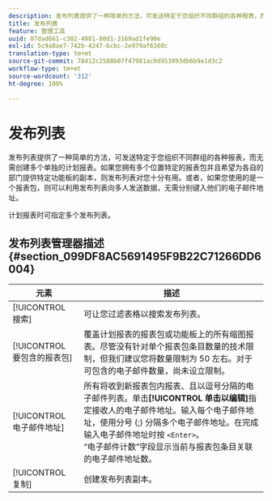 ```yaml
---
description: 发布列表提供了一种简单的方法，可发送特定于您组织不同群组的各种报表，而无需创建多个单独的计划报表。如果您拥有多个位置特定的报表包并且希望为各自的部门提供特定功能板的副本，则发布列表对您十分有用。或者，如果您使用的是一个报表包，则可以利用发布列表向多人发送数据，无需分别键入他们的电子邮件地址。
title: 发布列表
feature: 管理工具
uuid: 07dad661-c302-4981-80d1-3169ad1fe90e
exl-id: 5c9a0ae7-742b-4247-bcbc-2e979af6160c
translation-type: tm+mt
source-git-commit: 78412c2588b07f47981ac0d953893db6b9e1d3c2
workflow-type: tm+mt
source-wordcount: '312'
ht-degree: 100%

---
```


# 发布列表

发布列表提供了一种简单的方法，可发送特定于您组织不同群组的各种报表，而无需创建多个单独的计划报表。如果您拥有多个位置特定的报表包并且希望为各自的部门提供特定功能板的副本，则发布列表对您十分有用。或者，如果您使用的是一个报表包，则可以利用发布列表向多人发送数据，无需分别键入他们的电子邮件地址。

计划报表时可指定多个发布列表。

## 发布列表管理器描述  {#section_099DF8AC5691495F9B22C71266DD6004}

| 元素 | 描述 |
|--- |--- |
| [!UICONTROL 搜索] | 可让您过滤表格以搜索发布列表。 |
| [!UICONTROL 要包含的报表包] | 覆盖计划报表的报表包或功能板上的所有缩图报表。尽管没有针对单个报表包条目数量的技术限制，但我们建议您将数量限制为 50 左右。对于可包含的电子邮件数量，尚未设立限制。 |
| [!UICONTROL 电子邮件地址] | 所有将收到新报表包内报表、且以逗号分隔的电子邮件列表。单击&#x200B;**[!UICONTROL 单击以编辑]**&#x200B;指定接收人的电子邮件地址。输入每个电子邮件地址，使用分号 (;) 分隔多个电子邮件地址。在完成输入电子邮件地址时按 `<Enter>`。<br>“电子邮件计数”字段显示当前与报表包条目关联的电子邮件地址数。 |
| [!UICONTROL 复制] | 创建发布列表副本。 |
